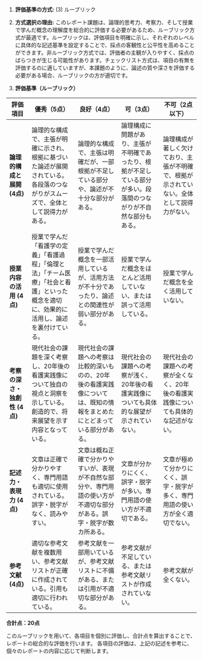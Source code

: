 1. **評価基準の方式:** (3) ルーブリック

2. **方式選択の理由:** このレポート課題は、論理的思考力、考察力、そして授業で学んだ概念の理解度を総合的に評価する必要があるため、ルーブリック方式が最適です。ルーブリックは、評価項目を明確に示し、それぞれのレベルに具体的な記述基準を設定することで、採点の客観性と公平性を高めることができます。非ルーブリック方式では、評価者の主観が入りやすく、採点のばらつきが生じる可能性があります。チェックリスト方式は、項目の有無を評価するのに適していますが、本課題のように、論述の質や深さを評価する必要がある場合、ルーブリックの方が適切です。


3. **評価基準（ルーブリック）**

| 評価項目 | 優秀（5点） | 良好（4点） | 可（3点） | 不可（2点以下） |
|---|---|---|---|---|
| **論理的構成と展開 (4点)** | 論理的な構成で、主張が明確に示され、根拠に基づいた論述が展開されている。各段落のつながりがスムーズで、全体として説得力がある。 | 論理的な構成で、主張は明確だが、一部根拠が不足している部分や、論述が不十分な部分がある。 | 論理構成に問題があり、主張が不明確であったり、根拠が不足している部分が多い。段落間のつながりが不自然な部分もある。 | 論理構成が著しく欠けており、主張が不明確で、根拠が示されていない。全体として説得力がない。 |
| **授業内容の活用 (4点)** | 授業で学んだ「看護学の定義」「看護過程」「倫理と法」「チーム医療」「社会と看護」といった概念を適切に、効果的に活用し、論述を裏付けている。 | 授業で学んだ概念を一部活用しているが、活用方法が不十分であったり、論述との関連性が弱い部分がある。 | 授業で学んだ概念をほとんど活用していない、または誤って活用している。 | 授業で学んだ概念を全く活用していない。 |
| **考察の深さ・独創性 (4点)** | 現代社会の課題を深く考察し、20年後の看護実践像について独自の視点と洞察を示している。創造的で、将来展望を示す内容となっている。 | 現代社会の課題への考察は比較的深いものの、20年後の看護実践像については、既知の情報をまとめたにとどまっている部分がある。 | 現代社会の課題への考察が浅く、20年後の看護実践像についても具体的な展望が示されていない。 | 現代社会の課題への考察が全くなく、20年後の看護実践像についても具体的な記述がない。 |
| **記述力・表現力 (4点)** | 文章は正確で分かりやすく、専門用語も適切に使用されている。誤字・脱字がなく、読みやすい。 | 文章は概ね正確で分かりやすいが、表現が不自然な部分や、専門用語の使い方が不適切な部分がある。誤字・脱字が数カ所ある。 | 文章が分かりにくく、誤字・脱字が多い。専門用語の使い方が不適切である。 | 文章が極めて分かりにくく、誤字・脱字が多く、専門用語の使い方が全く適切でない。 |
| **参考文献 (4点)** | 適切な参考文献を複数用い、参考文献リストが正確に作成されている。引用も適切に行われている。 | 参考文献を一部用いているが、参考文献リストに不備がある、または引用が不適切な部分がある。 | 参考文献が不足している、または参考文献リストが作成されていない。 | 参考文献が全くない。 |


**合計点：20点**

このルーブリックを用いて、各項目を個別に評価し、合計点を算出することで、レポートの総合的な評価を行います。  各項目の評価は、上記の記述を参考に、個々のレポートの内容に応じて判断します。
